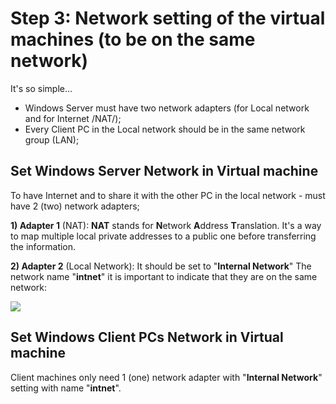 # Step 3: Network setting of the virtual machines (to be on the same network)

It's so simple...
* Windows Server must have two network adapters (for Local network and for Internet /NAT/);
* Every Client PC in the Local network should be in the same network group (LAN);
 
## Set Windows Server Network in Virtual machine
To have Internet and to share it with the other PC in the local network - must have 2 (two) network adapters;

**1) Adapter 1** (NAT):
**NAT** stands for **N**etwork **A**ddress **T**ranslation. It's a way to map multiple local private addresses to a public one before transferring the information.

**2) Adapter 2** (Local Network):
It should be set to "**Internal Network**"
The network name "**intnet**" it is important to indicate that they are on the same network:

![](https://www.bachvarova.com/__git/install_windows_server_virtualbox/virtual_box_WindowsServerNetwork.jpg)


## Set Windows Client PCs Network in Virtual machine

Client machines only need 1 (one) network adapter with "**Internal Network**" setting with name "**intnet**".


